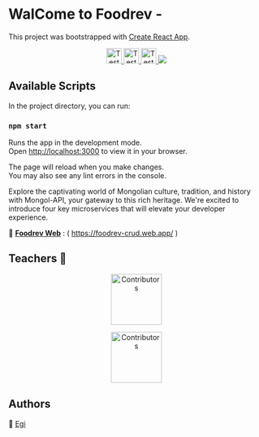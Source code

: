 # WalCome to Foodrev -

This project was bootstrapped with [Create React App](https://github.com/facebook/create-react-app).

<p align="center">
  <a href="https://github.com/EegiiSte/FoodRev">
    <img src="https://firebasestorage.googleapis.com/v0/b/foodrev-crud.appspot.com/o/download.png?alt=media&token=5729ee19-0aa7-4e7e-a379-76d20058111f
    " alt="Tests"
    width="30px"
      height="30px">
    <img src="https://firebasestorage.googleapis.com/v0/b/foodrev-crud.appspot.com/o/images.png?alt=media&token=72986d83-a146-4f6a-ad17-cf6f5a74274f
    " alt="Tests"
    width="30px"
      height="30px">
    <img src="https://firebasestorage.googleapis.com/v0/b/foodrev-crud.appspot.com/o/images%20(1).png?alt=media&token=5d08c68a-5cf5-465d-88a8-00ff8e78f902
    " alt="Tests"
    width="30px"
      height="30px">
  </a>
  <a href="https://foodrev-crud.web.app//">
    <img src="https://firebasestorage.googleapis.com/v0/b/foodrev-crud.appspot.com/o/Screen%20Shot%202023-11-13%20at%2019.40.10.png?alt=media&token=1b643fdc-93ca-4b5e-8665-219a721427f2">
  </a>
  
</p>

## Available Scripts

In the project directory, you can run:

### `npm start`

Runs the app in the development mode.\
Open [http://localhost:3000](http://localhost:3000) to view it in your browser.

The page will reload when you make changes.\
You may also see any lint errors in the console.

Explore the captivating world of Mongolian culture, tradition, and history with Mongol-API, your gateway to this rich heritage. We're excited to introduce four key microservices that will elevate your developer experience.

🔗 [**Foodrev Web**](https://foodrev-crud.web.app) : ( https://foodrev-crud.web.app/ )

## **Teachers** 📝

<div  align="center">
  
  <a href="https://github.com/amar9elbeg">
  <img src="https://scontent-sea1-1.xx.fbcdn.net/v/t1.18169-9/1012330_589064904457832_88542895_n.jpg?_nc_cat=101&ccb=1-7&_nc_sid=7a1959&_nc_ohc=Tb9VCMVNIaUAX_ZF90L&_nc_ht=scontent-sea1-1.xx&oh=00_AfCVnA6LZirQ9c_S-wjiXxbPQvzSswuTFbB0qXrZh5JJeQ&oe=6562CC4D"
      alt="Contributors"
      width="100px"
      height="100px" />

  </a>
  <a href="https://github.com/DuurenbayarUlz">
 
  <img src="https://avatars.githubusercontent.com/u/91991743?v=4"
      alt="Contributors"
      width="100px"
      height="100px" />

  </a>
</div>

## Authors

🎨 [Egi](https://github.com/EegiiSte)
